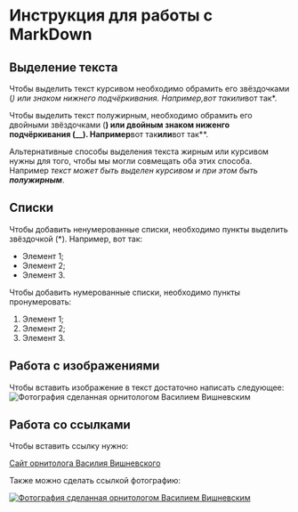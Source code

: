 # Инструкция для работы с MarkDown

## Выделение текста

Чтобы выделить текст курсивом необходимо обрамить его звёздочками (*) или знаком нижнего подчёркивания. Например,*вот так*или*вот так*.

Чтобы выделить текст полужирным, необходимо обрамить его двойными звёздочками (**) или двойным знаком ниженго подчёркивания (__).
Например**вот так**или**вот так**.

Альтернативные способы выделения текста жирным или курсивом нужны для того, чтобы мы могли совмещать оба этих способа. Например _текст может быть выделен курсивом и при этом быть **полужирным**_.

## Списки

Чтобы добавить ненумерованные списки, необходимо пункты выделить звёздочкой (*). Например, вот так:

* Элемент 1;
* Элемент 2;
* Элемент 3.

Чтобы добавить нумерованные списки, необходимо пункты пронумеровать:

1. Элемент 1;
2. Элемент 2;
3. Элемент 3.

## Работа с изображениями

Чтобы вставить изображение в текст достаточно написать следующее:
![Фотография сделанная  орнитологом Василием Вишневским](./img/ducks.jpg)

## Работа со ссылками

Чтобы вставить ссылку нужно:

[Сайт орнитолога Василия Вишневского](http://www.fotoparus.com/)

Также можно сделать ссылкой фотографию:

[![Фотография сделанная  орнитологом Василием Вишневским](http://www.fotoparus.com/images/animals.jpg)](http://www.fotoparus.com/)
